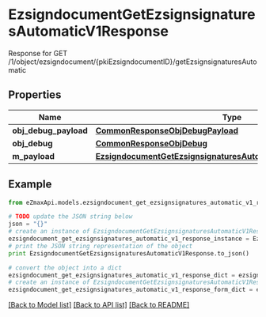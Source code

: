 # EzsigndocumentGetEzsignsignaturesAutomaticV1Response

Response for GET /1/object/ezsigndocument/{pkiEzsigndocumentID}/getEzsignsignaturesAutomatic

## Properties

Name | Type | Description | Notes
------------ | ------------- | ------------- | -------------
**obj_debug_payload** | [**CommonResponseObjDebugPayload**](CommonResponseObjDebugPayload.md) |  | 
**obj_debug** | [**CommonResponseObjDebug**](CommonResponseObjDebug.md) |  | [optional] 
**m_payload** | [**EzsigndocumentGetEzsignsignaturesAutomaticV1ResponseMPayload**](EzsigndocumentGetEzsignsignaturesAutomaticV1ResponseMPayload.md) |  | 

## Example

```python
from eZmaxApi.models.ezsigndocument_get_ezsignsignatures_automatic_v1_response import EzsigndocumentGetEzsignsignaturesAutomaticV1Response

# TODO update the JSON string below
json = "{}"
# create an instance of EzsigndocumentGetEzsignsignaturesAutomaticV1Response from a JSON string
ezsigndocument_get_ezsignsignatures_automatic_v1_response_instance = EzsigndocumentGetEzsignsignaturesAutomaticV1Response.from_json(json)
# print the JSON string representation of the object
print EzsigndocumentGetEzsignsignaturesAutomaticV1Response.to_json()

# convert the object into a dict
ezsigndocument_get_ezsignsignatures_automatic_v1_response_dict = ezsigndocument_get_ezsignsignatures_automatic_v1_response_instance.to_dict()
# create an instance of EzsigndocumentGetEzsignsignaturesAutomaticV1Response from a dict
ezsigndocument_get_ezsignsignatures_automatic_v1_response_form_dict = ezsigndocument_get_ezsignsignatures_automatic_v1_response.from_dict(ezsigndocument_get_ezsignsignatures_automatic_v1_response_dict)
```
[[Back to Model list]](../README.md#documentation-for-models) [[Back to API list]](../README.md#documentation-for-api-endpoints) [[Back to README]](../README.md)


